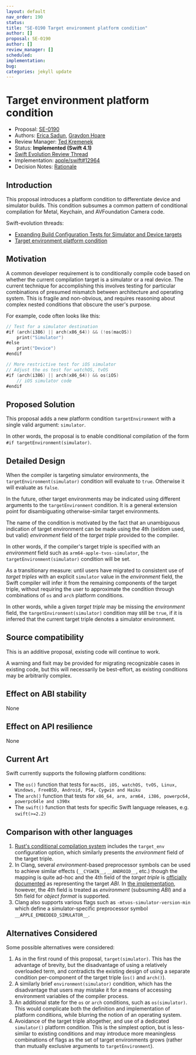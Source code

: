 ```yaml
---
layout: default
nav_order: 190
status: 
title: "SE-0190 Target environment platform condition"
author: []
proposal: SE-0190
author: []
review_manager: []
scheduled: 
implementation: 
bug: 
categories: jekyll update
---
```


# Target environment platform condition

* Proposal: [SE-0190](0190-target-environment-platform-condition.md)
* Authors: [Erica Sadun](https://github.com/erica), [Graydon Hoare](https://github.com/graydon)
* Review Manager: [Ted Kremenek](https://github.com/tkremenek)
* Status: **Implemented (Swift 4.1)**
* [Swift Evolution Review Thread](https://lists.swift.org/pipermail/swift-evolution/Week-of-Mon-20171127/041695.html)
* Implementation: [apple/swift#12964](https://github.com/apple/swift/pull/12964)
* Decision Notes: [Rationale](https://lists.swift.org/pipermail/swift-evolution/Week-of-Mon-20171127/041741.html)

## Introduction

This proposal introduces a platform condition to differentiate device and simulator builds.
This condition subsumes a common pattern of conditional compilation for Metal, Keychain, and
AVFoundation Camera code.

Swift-evolution threads:

* [Expanding Build Configuration Tests for Simulator and Device targets](https://lists.swift.org/pipermail/swift-evolution/Week-of-Mon-20160314/012557.html)
* [Target environment platform condition](https://lists.swift.org/pipermail/swift-evolution/Week-of-Mon-20171023/040652.html)

## Motivation

A common developer requirement is to conditionally compile code based on whether
the current compilation target is a simulator or a real device. The current technique
for accomplishing this involves testing for particular combinations of presumed mismatch
between architecture and operating system. This is fragile and non-obvious, and
requires reasoning about complex nested conditions that obscure the user's purpose.

For example, code often looks like this:


```swift
// Test for a simulator destination
#if (arch(i386) || arch(x86_64)) && (!os(macOS))
    print("Simulator")
#else
    print("Device")
#endif

// More restrictive test for iOS simulator
// Adjust the os test for watchOS, tvOS
#if (arch(i386) || arch(x86_64)) && os(iOS)
    // iOS simulator code
#endif
```

## Proposed Solution

This proposal adds a new platform condition `targetEnvironment` with a single valid 
argument: `simulator`.

In other words, the proposal is to enable conditional compilation of the form
`#if targetEnvironment(simulator)`.

## Detailed Design

When the compiler is targeting simulator environments, the `targetEnvironment(simulator)`
condition will evaluate to `true`. Otherwise it will evaluate as `false`.

In the future, other target environments may be indicated using different arguments to
the `targetEnvironment` condition. It is a general extension point for disambiguating
otherwise-similar target environments.

The name of the condition is motivated by the fact that an unambiguous indication of
target environment can be made using the 4th (seldom used, but valid) _environment_ field of
the _target triple_ provided to the compiler.

In other words, if the compiler's target triple is specified with an _environment_
field such as `arm64-apple-tvos-simulator`, the `targetEnvironment(simulator)` condition
will be set.

As a transitionary measure: until users have migrated to consistent use of _target triples_
with an explicit `simulator` value in the _environment_ field, the Swift compiler
will infer it from the remaining components of the target triple, without requiring the
user to approximate the condition through combinations of `os` and `arch` platform
conditions.

In other words, while a given _target triple_ may be missing the _environment_ field,
the `targetEnvironment(simulator)` condition may still be `true`, if it is inferred
that the current target triple denotes a simulator environment.

## Source compatibility

This is an additive proposal, existing code will continue to work.

A warning and fixit may be provided for migrating recognizable cases in existing code,
but this will necessarily be best-effort, as existing conditions may be arbitrarily
complex.

## Effect on ABI stability

None

## Effect on API resilience

None

## Current Art

Swift currently supports the following platform conditions:

* The `os()` function that tests for `macOS, iOS, watchOS, tvOS, Linux, Windows, FreeBSD,
  Android, PS4, Cygwin and Haiku`
* The `arch()` function that tests for `x86_64, arm, arm64, i386, powerpc64, powerpc64le and s390x`
* The `swift()` function that tests for specific Swift language releases, e.g. `swift(>=2.2)`

## Comparison with other languages

1. [Rust's conditional compilation system](https://doc.rust-lang.org/reference/attributes.html#conditional-compilation)
   includes the `target_env` configuration option, which similarly presents the _environment_
   field of the target triple.
2. In Clang, several _environment_-based preprocessor symbols can be used to achieve similar
   effects (`__CYGWIN__`, `__ANDROID__`, etc.) though the mapping is quite ad-hoc and the
   4th field of the _target triple_ is 
   [officially documented](https://clang.llvm.org/docs/CrossCompilation.html#target-triple)
   as representing the target _ABI_. In 
   [the implementation](https://github.com/apple/swift-llvm/blob/352a3d745c4ed4d24c1e5a86ec0e1b2af2f0dfa4/include/llvm/ADT/Triple.h#L219-L245),
   however, the 4th field is treated as _environment_ (subsuming _ABI_) and a 5th field
   for _object format_ is supported.
3. Clang also supports various flags such as `-mtvos-simulator-version-min` which define a
   simulator-specific preprocessor symbol `__APPLE_EMBEDDED_SIMULATOR__`.


## Alternatives Considered

Some possible alternatives were considered:

  1. As in the first round of this proposal, `target(simulator)`. This has the advantage
     of brevity, but the disadvantage of using a relatively overloaded term, and contradicts
     the existing design of using a separate condition per-component of the target triple
     (`os()` and `arch()`).
  2. A similarly brief `environment(simulator)` condition, which has the disadvantage that
     users may mistake it for a means of accessing environment variables of the compiler
     process.
  3. An additional state for the `os` or `arch` conditions, such as `os(simulator)`.
     This would complicate both the definition and implementation of platform conditions,
     while blurring the notion of an operating system.
  4. Avoidance of the target triple altogether, and use of a dedicated `simulator()`
     platform condition. This is the simplest option, but is less-similar to existing
     conditions and may introduce more meaningless combinations of flags as the set of
     target environments grows (rather than mutually exclusive arguments to
     `targetEnvironment`).

